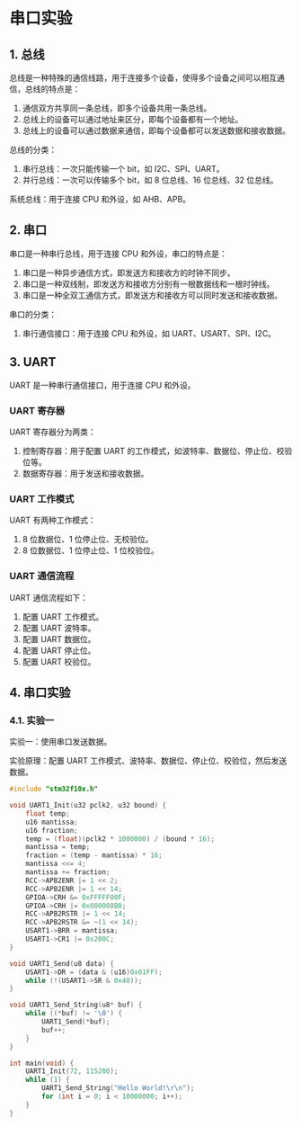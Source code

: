 # 串口实验

## 1. 总线

总线是一种特殊的通信线路，用于连接多个设备，使得多个设备之间可以相互通信，总线的特点是：

1. 通信双方共享同一条总线，即多个设备共用一条总线。
2. 总线上的设备可以通过地址来区分，即每个设备都有一个地址。
3. 总线上的设备可以通过数据来通信，即每个设备都可以发送数据和接收数据。

总线的分类：

1. 串行总线：一次只能传输一个 bit，如 I2C、SPI、UART。
2. 并行总线：一次可以传输多个 bit，如 8 位总线、16 位总线、32 位总线。

系统总线：用于连接 CPU 和外设，如 AHB、APB。

## 2. 串口

串口是一种串行总线，用于连接 CPU 和外设，串口的特点是：

1. 串口是一种异步通信方式，即发送方和接收方的时钟不同步。
2. 串口是一种双线制，即发送方和接收方分别有一根数据线和一根时钟线。
3. 串口是一种全双工通信方式，即发送方和接收方可以同时发送和接收数据。

串口的分类：

1. 串行通信接口：用于连接 CPU 和外设，如 UART、USART、SPI、I2C。

## 3. UART

UART 是一种串行通信接口，用于连接 CPU 和外设。

### UART 寄存器

UART 寄存器分为两类：

1. 控制寄存器：用于配置 UART 的工作模式，如波特率、数据位、停止位、校验位等。
2. 数据寄存器：用于发送和接收数据。

### UART 工作模式

UART 有两种工作模式：

1. 8 位数据位、1 位停止位、无校验位。
2. 8 位数据位、1 位停止位、1 位校验位。

### UART 通信流程

UART 通信流程如下：

1. 配置 UART 工作模式。
2. 配置 UART 波特率。
3. 配置 UART 数据位。
4. 配置 UART 停止位。
5. 配置 UART 校验位。

## 4. 串口实验

### 4.1. 实验一

实验一：使用串口发送数据。

实验原理：配置 UART 工作模式、波特率、数据位、停止位、校验位，然后发送数据。

```c
#include "stm32f10x.h"

void UART1_Init(u32 pclk2, u32 bound) {
    float temp;
    u16 mantissa;
    u16 fraction;
    temp = (float)(pclk2 * 1000000) / (bound * 16);
    mantissa = temp;
    fraction = (temp - mantissa) * 16;
    mantissa <<= 4;
    mantissa += fraction;
    RCC->APB2ENR |= 1 << 2;
    RCC->APB2ENR |= 1 << 14;
    GPIOA->CRH &= 0xFFFFF00F;
    GPIOA->CRH |= 0x000008B0;
    RCC->APB2RSTR |= 1 << 14;
    RCC->APB2RSTR &= ~(1 << 14);
    USART1->BRR = mantissa;
    USART1->CR1 |= 0x200C;
}

void UART1_Send(u8 data) {
    USART1->DR = (data & (u16)0x01FF);
    while (!(USART1->SR & 0x40));
}

void UART1_Send_String(u8* buf) {
    while ((*buf) != '\0') {
        UART1_Send(*buf);
        buf++;
    }
}

int main(void) {
    UART1_Init(72, 115200);
    while (1) {
        UART1_Send_String("Hello World!\r\n");
        for (int i = 0; i < 10000000; i++);
    }
}
```
